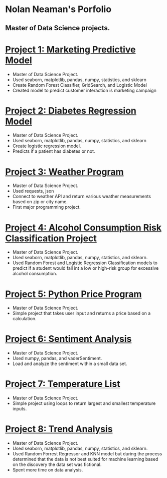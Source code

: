 # Nolan Neaman's Porfolio
## Master of Data Science projects. 


# [Project 1: Marketing Predictive Model](https://github.com/nneaman/Data_Science_Portfolio/blob/master/Python/Predictive%20Model%20for%20Marketing%20Campaigns.pdf)
*	Master of Data Science Project.
*	Used seaborn, matplotlib, pandas, numpy, statistics, and sklearn
*	Create Random Forest Classifier, GridSearch, and Logistic Model
*	Created model to predict customer interaction is marketing campaign

# [Project 2: Diabetes Regression Model](https://github.com/nneaman/Data_Science_Portfolio/blob/master/Python/Diabetes%20Logistic%20Regression%20Model.pdf)
*	Master of Data Science Project.
*	Used seaborn, matplotlib, pandas, numpy, statistics, and sklearn
*	Create logistic regression model.
*	Predicts if a patient has diabetes or not. 

# [Project 3: Weather Program](https://github.com/nneaman/Data_Science_Portfolio/blob/master/Python/API_Connection_Program)
* Master of Data Science Project.
* Used requests, json
* Connect to weather API and return various weather measurements based on zip or city name.
* First major programming project.

# [Project 4: Alcohol Consumption Risk Classification Project](https://github.com/nneaman/Data_Science_Portfolio/blob/master/Python/Alcohol%20Consumption%20Risk%20Classification%20Project.pdf)
* Master of Data Science Project.
* Used seaborn, matplotlib, pandas, numpy, statistics, and sklearn.
* Used Random Forest and Logistic Regression Classification models to predict if a student would fall int a low or high-risk group for excessive alcohol consumption.

# [Project 5: Python Price Program](https://github.com/nneaman/Data_Science_Portfolio/blob/master/Python/Python_Basics)
* Master of Data Science Project.
* Simple project that takes user input and returns a price based on a calculation.

# [Project 6: Sentiment Analysis]( https://github.com/nneaman/Data_Science_Portfolio/blob/master/Python/Sentiment%20Analysis.pdf)
* Master of Data Science Project.
* Used numpy, pandas, and vaderSentiment.
* Load and analyze the sentiment within a small data set.

# [Project 7: Temperature List]( https://github.com/nneaman/Data_Science_Portfolio/blob/master/Python/Temperature_List)
* Master of Data Science Project.
* Simple project using loops to return largest and smallest temperature inputs.

# [Project 8: Trend Analysis](https://github.com/nneaman/Data_Science_Portfolio/blob/master/Python/Trend%20Analysis.pdf)
* Master of Data Science Project.
* Used seaborn, matplotlib, pandas, numpy, statistics, and sklearn.
* Used Random Forrest Regressor and KNN model but during the process determined that the data is not best suited for machine learning based on the discovery the data set was fictional.
* Spent more time on data analysis.











